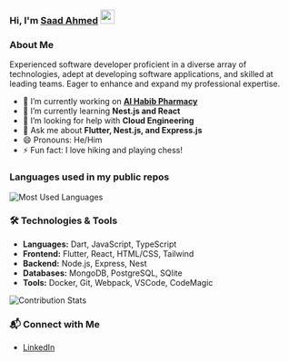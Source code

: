 ### Hi, I'm [Saad Ahmed](https://www.linkedin.com/in/saad-ahmed-01/) <img src="https://media.giphy.com/media/hvRJCLFzcasrR4ia7z/giphy.gif" width="25px" height="25px">

### About Me
Experienced software developer proficient in a diverse array of technologies, adept at
developing software applications, and skilled at leading teams. Eager to enhance and
expand my professional expertise.

- 🔭 I’m currently working on **[Al Habib Pharmacy](https://alhabibpharmacy.com/)**
- 🌱 I’m currently learning **Nest.js and React**
- 🤔 I’m looking for help with **Cloud Engineering**
- 💬 Ask me about **Flutter, Nest.js, and Express.js**
- 😄 Pronouns: He/Him
- ⚡ Fun fact: I love hiking and playing chess!

### Languages used in my public repos
<img width="" src="https://github-readme-stats-git-masterrstaa-rickstaa.vercel.app/api/top-langs/?username=SdxCode&layout=compact&hide_title=1&card_width=300" alt="Most Used Languages" />
</div>

### 🛠️ Technologies & Tools

- **Languages:** Dart, JavaScript, TypeScript
- **Frontend:** Flutter, React, HTML/CSS, Tailwind
- **Backend:** Node.js, Express, Nest
- **Databases:** MongoDB, PostgreSQL, SQlite
- **Tools:** Docker, Git, Webpack, VSCode, CodeMagic

![Contribution Stats](https://github-contribution-stats.vercel.app/api/?username=SdxCoder)

<!-- ### 📈 GitHub Stats
![John's GitHub Stats](https://github-readme-stats.vercel.app/api?username=SdxCoder&show_icons=true&hide_title=true&hide=prs&count_private=true&theme=radical) -->

### 📬 Connect with Me

- [LinkedIn](https://www.linkedin.com/in/saad-ahmed-01/)

<!-- 
## 🔧 Top Projects

- **[Project X](https://github.com/JohnDoe/project-x)**: A full-stack app that helps users manage tasks.
- **[Project Y](https://github.com/JohnDoe/project-y)**: An AI-based tool for sentiment analysis.



## 🚀 GitHub Achievements

- **Stars**: ⭐ 250+
- **Contributions**: 🔥 1000+ -->
